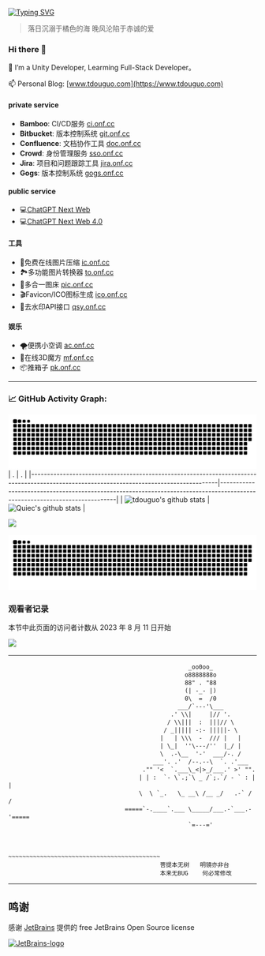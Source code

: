 <!--   my-ticker -->    
[![Typing SVG](https://readme-typing-svg.herokuapp.com?color=%2336BCF7&center=true&vCenter=true&width=600&lines=Hi+there+👋,+I+am+Tdou;+Welcome+to+My+Profile!;Always+learning+new+things+;Machine+learning+enthusiast+)](https://git.io/typing-svg)

> 落日沉溺于橘色的海 晚风沦陷于赤诚的爱

### Hi there 👋

🌱 I’m a Unity Developer, Learming Full-Stack Developer。

📫 Personal Blog: [www.tdouguo.com](https://www.tdouguo.com) 


#### private service

- **Bamboo**: CI/CD服务 [ci.onf.cc](https://ci.onf.cc)
- **Bitbucket**: 版本控制系统 [git.onf.cc](https://git.onf.cc)
- **Confluence**: 文档协作工具 [doc.onf.cc](https://doc.onf.cc)
- **Crowd**: 身份管理服务 [sso.onf.cc](https://auth.onf.cc)
- **Jira**: 项目和问题跟踪工具 [jira.onf.cc](https://jira.onf.cc)
- **Gogs**: 版本控制系统 [gogs.onf.cc](https://gogs.onf.cc)


#### public service

- 💻[ChatGPT Next Web](https://tudouss.top)
- 💻[ChatGPT Next Web 4.0](https://4.tudouss.top)


#### 工具

- 🧰免费在线图片压缩 [ic.onf.cc](https://ic.onf.cc/)
- 🏞多功能图片转换器 [to.onf.cc](https://to.onf.cc)
- 🧩多合一图床 [pic.onf.cc](https://pic.onf.cc/)
- 🎬Favicon/ICO图标生成 [ico.onf.cc](https://ico.onf.cc/)
- 🚱去水印API接口 [qsy.onf.cc](https://qsy.onf.cc/)

#### 娱乐

- 🌪便携小空调 [ac.onf.cc](https://ac.onf.cc)
- 🎲在线3D魔方 [mf.onf.cc](https://mf.onf.cc/)
- 📦推箱子 [pk.onf.cc](https://pk.onf.cc)



---


<!--   GitHub stats graph -->
### 📈 GitHub Activity Graph:
<!-- [![tdouguo's github activity graph](https://github-readme-activity-graph.cyclic.app/graph?username=tdouguo&theme=github-compact)](https://github.com/tdouguo/github-readme-activity-graph) -->
![tdouguo's github activity graph](https://raw.githubusercontent.com/tdouguo/tdouguo/output/github-contribution-grid-snake.svg)
| .                                                                                                                                       | .                                                                                                                         |
|-----------------------------------------------------------------------------------------------------------------------------------------|---------------------------------------------------------------------------------------------------------------------------|
| ![tdouguo's github stats](https://github-readme-stats.vercel.app/api?username=tdouguo&show_icons=true&theme=radical&include_all_commits=true) | ![Quiec's github stats](https://github-readme-stats.vercel.app/api/top-langs/?username=tdouguo&theme=radical&layout=compact) |

<img src="https://github-readme-streak-stats.herokuapp.com/?user=tdouguo"></img>

<!--   grid-snake -->
![](https://github.com/tdouguo/tdouguo/blob/output/github-contribution-grid-snake.svg)

### 观看者记录
本节中此页面的访问者计数从 2023 年 8 月 11 日开始

![](https://moe-counter.glitch.me/get/@tdouguo.github.readme)

---


                                                       _oo0oo_
                                                      o8888888o
                                                      88" . "88
                                                      (| -_- |)
                                                      0\  =  /0
                                                    ___/`---'\___
                                                  .' \\|     |// '.
                                                 / \\|||  :  |||// \
                                                / _||||| -:- |||||- \
                                               |   | \\\  -  /// |   |
                                               | \_|  ''\---/''  |_/ |
                                               \  .-\__  '-'  ___/-. /
                                             ___'. .'  /--.--\  `. .'___
                                          ."" '<  `.___\_<|>_/___.' >' "".
                                         | | :  `- \`.;`\ _ /`;.`/ - ` : | |
                                         \  \ `_.   \_ __\ /__ _/   .-` /  /
                                     =====`-.____`.___ \_____/___.-`___.-'=====
                                                       `=---='


                                     ~~~~~~~~~~~~~~~~~~~~~~~~~~~~~~~~~~~~~~~~~~~
                                               菩提本无树   明镜亦非台
                                               本来无BUG    何必常修改


---

## 鸣谢

感谢 [JetBrains](https://www.jetbrains.com/?from=real-url) 提供的 free JetBrains Open Source license

[![JetBrains-logo](https://i.loli.net/2020/10/03/E4h5FZmSfnGIgap.png)](https://www.jetbrains.com/?from=real-url)

